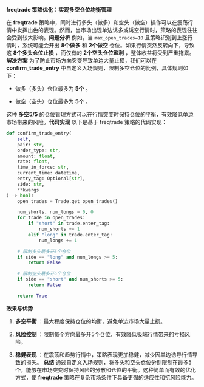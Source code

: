 
**freqtrade 策略优化：实现多空仓位均衡管理** 

在 **freqtrade**  策略中，同时进行多头（做多）和空头（做空）操作可以在震荡行情中发挥出色的表现。然而，当市场出现单边诱多或诱空行情时，策略的表现往往会受到较大影响。**问题分析** 例如，当 `max_open_trades=10` 且策略识别到上涨行情时，系统可能会开出 **8个做多**  和 **2个做空**  仓位。如果行情突然反转向下，导致这 **8个多头仓位止损** ，而仅有的 **2个空头仓位盈利** ，整体收益将受到严重拖累。**解决方案** 为了防止市场方向突变导致单边大量止损，我们可以在 **confirm_trade_entry**  中自定义入场规则，限制多空仓位的比例，具体规则如下： 
- 做多（多头）仓位最多为 **5个** 。
 
- 做空（空头）仓位最多为 **5个** 。

这种 **多空5/5**  的仓位管理方式可以在行情突变时保持仓位的平衡，有效降低单边市场带来的风险。**代码实现** 
以下是基于 freqtrade 策略的代码实现：


```python
def confirm_trade_entry(
    self,
    pair: str,
    order_type: str,
    amount: float,
    rate: float,
    time_in_force: str,
    current_time: datetime,
    entry_tag: Optional[str],
    side: str,
    **kwargs
) -> bool:
    open_trades = Trade.get_open_trades()

    num_shorts, num_longs = 0, 0
    for trade in open_trades:
        if "short" in trade.enter_tag:
            num_shorts += 1
        elif "long" in trade.enter_tag:
            num_longs += 1

    # 限制多头最多开5个仓位
    if side == "long" and num_longs >= 5:
        return False

    # 限制空头最多开5个仓位
    if side == "short" and num_shorts >= 5:
        return False

    return True
```
**效果与优势**  
1. **多空平衡** ：最大程度保持仓位的均衡，避免单边市场大量止损。
 
2. **风险控制** ：限制每个方向最多开5个仓位，有效降低极端行情带来的亏损风险。
 
3. **稳健表现** ：在震荡和趋势行情中，策略表现更加稳健，减少因单边诱导行情导致的损失。
**总结** 通过自定义入场规则，将多头和空头仓位分别限制在最多5个，能够在市场突变时保持风险的分散和仓位的平衡。这种简单而有效的优化方式，使 **freqtrade**  策略在复杂市场条件下具备更强的适应性和抗风险能力。
